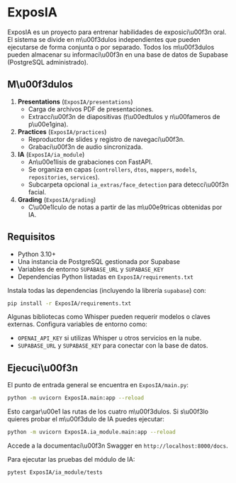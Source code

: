 # ExposIA

ExposIA es un proyecto para entrenar habilidades de exposici\u00f3n oral. El sistema se divide en m\u00f3dulos independientes que pueden ejecutarse de forma conjunta o por separado.
Todos los m\u00f3dulos pueden almacenar su informaci\u00f3n en una base de datos de Supabase (PostgreSQL administrado).

## M\u00f3dulos

1. **Presentations** (`ExposIA/presentations`)
   - Carga de archivos PDF de presentaciones.
   - Extracci\u00f3n de diapositivas (t\u00edtulos y n\u00fameros de p\u00e1gina).
2. **Practices** (`ExposIA/practices`)
   - Reproductor de slides y registro de navegaci\u00f3n.
   - Grabaci\u00f3n de audio sincronizada.
3. **IA** (`ExposIA/ia_module`)
   - An\u00e1lisis de grabaciones con FastAPI.
   - Se organiza en capas (`controllers`, `dtos`, `mappers`, `models`, `repositories`, `services`).
   - Subcarpeta opcional `ia_extras/face_detection` para detecci\u00f3n facial.
4. **Grading** (`ExposIA/grading`)
   - C\u00e1lculo de notas a partir de las m\u00e9tricas obtenidas por IA.

## Requisitos

- Python 3.10+
- Una instancia de PostgreSQL gestionada por Supabase
- Variables de entorno `SUPABASE_URL` y `SUPABASE_KEY`
- Dependencias Python listadas en `ExposIA/requirements.txt`

Instala todas las dependencias (incluyendo la librería `supabase`) con:

```bash
pip install -r ExposIA/requirements.txt
```

Algunas bibliotecas como Whisper pueden requerir modelos o claves externas. Configura variables de entorno como:

- `OPENAI_API_KEY` si utilizas Whisper u otros servicios en la nube.
- `SUPABASE_URL` y `SUPABASE_KEY` para conectar con la base de datos.

## Ejecuci\u00f3n

El punto de entrada general se encuentra en `ExposIA/main.py`:

```bash
python -m uvicorn ExposIA.main:app --reload
```

Esto cargar\u00e1 las rutas de los cuatro m\u00f3dulos. Si s\u00f3lo quieres probar el m\u00f3dulo de IA puedes ejecutar:

```bash
python -m uvicorn ExposIA.ia_module.main:app --reload
```

Accede a la documentaci\u00f3n Swagger en `http://localhost:8000/docs`.

Para ejecutar las pruebas del módulo de IA:

```bash
pytest ExposIA/ia_module/tests
```

